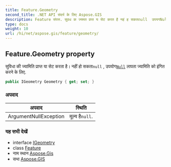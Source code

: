 ```yaml
---
title: Feature.Geometry
second_title: .NET API संदर्भ के लिए Aspose.GIS
description: Feature संपत्त. सुवध क ज्यमत प्रप्त य सेट करत है नहं ह सकतnull  उपयगNull लपत ज्यमत क इंगत करने के लए.
type: docs
weight: 10
url: /hi/net/aspose.gis/feature/geometry/
---
```

## Feature.Geometry property

सुविधा की ज्यामिति प्राप्त या सेट करता है। नहीं हो सकता`null` , उपयोग[`Null`](../../../aspose.gis.geometries/geometry/null/) लापता ज्यामिति को इंगित करने के लिए.

```csharp
public IGeometry Geometry { get; set; }
```

### अपवाद

| अपवाद | स्थिति |
| --- | --- |
| ArgumentNullException | मूल्य है`null`. |

### यह सभी देखें

* interface [IGeometry](../../../aspose.gis.geometries/igeometry/)
* class [Feature](../)
* नाम स्थान [Aspose.Gis](../../feature/)
* सभा [Aspose.GIS](../../../)


